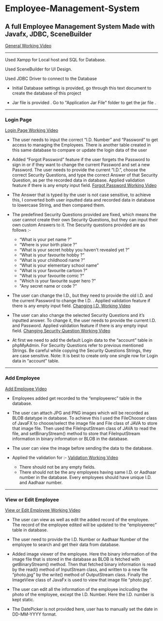 # Employee-Management-System

## A full Employee Management System Made with Javafx, JDBC, SceneBuilder 
[General Working Video](https://drive.google.com/file/d/1eYKUkd1Y6SVF2VJs_pY8e2HqofpPKZ-t/view?usp=sharing)
___

Used Xampp for Local host and SQL for Database.

Used SceneBuilder for UI Design.

Used JDBC Driver to connect to the Database

* Initial Database settings is provided, go through this text document to create the database of this project

* Jar file is provided . Go to "Application Jar File" folder to get the jar file . 

___

### Login Page 
[Login Page Working Video](https://drive.google.com/file/d/17BN2U7M_heY2Xy87ZVNvY4K7nYQCF9BQ/view?usp=sharing)  

- The user needs to input the correct “I.D. Number” and “Password” to get access to managing the 
Employees. There is another table created in this same database to compare or update the login data 
of the user

- Added “Forgot Password” feature if the user forgets the Password to sign in or if they want to change 
the current Password and set a new Password. The user needs to provide the current “I.D.”, choose the 
correct Security Questions, and type the correct Answer of that Security Question, as per the recorded 
data in database. Applied validation feature if there is any empty input field. [Forgot Password Working Video](https://drive.google.com/file/d/1qalZMev6BYZ4PGUe5WJfymOH3p-amBna/view?usp=sharing) 

- The Answer that is typed by the user is not case sensitive, to achieve this, I converted both user 
inputted data and recorded data in database to lowercase String, and then compared them.

- The predefined Security Questions provided are fixed, which means the user cannot create their own 
Security Questions, but they can input their own custom Answers to it. The Security questions provided 
are as follows :- 
  - “What is your pet name ?”
  - “Where is your birth place ?”
  - “What is your secret hobby you haven't revealed yet ?”
  - “What is your favourite hobby ?”
  - “What is your childhood name ?”
  - “What is your elementary school name”
  - "What is your favourite cartoon ?"
  - "What is your favourite comic ?"
  - "Which is your favourite super hero ?"
  - "Any secret name or code ?"
  
- The user can change the I.D., but they need to provide the old I.D. and the current Password to change 
the I.D. . Applied validation feature if there is any empty input field. [Changing I.D. Working Video](https://drive.google.com/file/d/1PhljgwW0H_xMSib-FZXLzr8lYTv7HY-2/view?usp=sharing)

- The user can also change the selected Security Questions and it’s inputted answer. To change it, the 
user needs to provide the current I.D. and Password. Applied validation feature if there is any empty 
input field. [Changing Security Question Working Video](https://drive.google.com/file/d/1i6E5XTVyRVW0o0WTVFTnEjKbSSe4j-N3/view?usp=sharing)

- At first we need to add the default Login data to the “account” table in phpMyAdmin. For Security 
Questions refer to previous mentioned Strings. Be careful while copying the Security Questions Strings, 
they are case sensitive. Note: It is best to create only one single row for Login data in “account” table.

___

### Add Employee

[Add Employee Video](https://drive.google.com/file/d/1wcthC6-83OlJcki1m2x0IBkt-VOFqcdF/view?usp=sharing)

- Employees added get recorded to the “employeerec” table in the database.

- The user can attach JPG and PNG images which will be recorded as BLOB datatype in 
database. To achieve this I used the FileChooser class of JavaFX to choose/select the 
image file and File class of JAVA to store that image file. Then used the FileInputStream 
class of JAVA to read the file, and setBinaryStream() method to store that 
FileInputStream information in binary information or BLOB in the database.

- The user can view the image before sending the data to the database.

- Applied the validation for :- [Validation Working Video](https://drive.google.com/file/d/18_Ebv6oqCCgLfXgHCAAMlzEWH1mm8FCB/view?usp=sharing)
  - There should not be any empty fields.
  - There should not be the any employees having same I.D. or Aadhaar number in 
the database. Every employees should have unique I.D. and Aadhaar number.
___

### View or Edit Employee
[View or Edit Employee Working Video](https://drive.google.com/file/d/1S7D2YSDk1dHwC3Lvbbf9dpE1eNtlE8jY/view?usp=sharing)

- The user can view as well as edit the added record of the employee. The record of the 
employee edited will be updated to the “employeerec” table in database.

- The user need to provide the I.D. Number or Aadhaar Number of the employee to 
search and get their data from database.

- Added image viewer of the employee. Here the binary information of the image file that 
is stored in the database as BLOB is fetched with getBinaryStream() method. Then that 
fetched binary information is read by the read() method of InputStream class, and 
written to a new file “photo.jpg” by the write() method of OutputStream class. Finally 
the ImageView class of JavaFx is used to view that image file “photo.jpg”.

- The user can edit all the information of the employee inclcuding the photo of the 
employee, except the I.D. Number. Here the I.D. number is kept static.

- The DatePicker is not provided here, user has to manually set the date in 
DD-MM-YYYY format.
